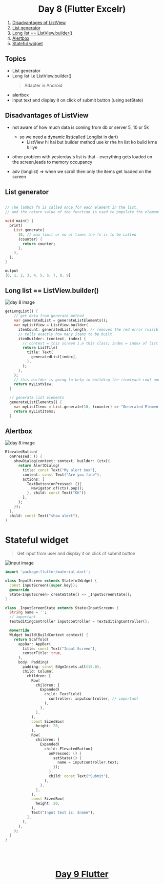 <h1 align="center"> Day 8 (Flutter Excelr)</h1>

1. [Disadvantages of ListView](#disadvantages-of-listview)
2. [List generator](#list-generator)
3. [Long list == ListView.builder()](#long-list--listviewbuilder)
4. [Alertbox](#alertbox)
5. [Stateful widget](#stateful-widget)

## Topics
- List generator
- Long list i.e ListView.builder()
    > Adapter in Android
- alertbox
- input text and display it on click of submit button (using setState)


## Disadvantages of ListView
- not aware of how much data is coming from db or server 5, 10 or 5k
    - so we need a dynamic list(called Longlist in dart)
        - ListView hi hai but builder method use kr rhe hn list ko build krne k liye
- other problem with yesterday's list is that - 
everything gets loaded on the screen,leads to memory occupancy

- adv (longlist) => when we scroll then only the items get loaded on the screen


## List generator

```dart

// The lambda fn is called once for each element in the list, 
// and the return value of the function is used to populate the element.

void main() {
  print(
    List.generate(
      10, // max limit or no of times the fn is to be called
      (counter) {
        return counter;
      },
    ),
  );
}

output
[0, 1, 2, 3, 4, 5, 6, 7, 8, 9]
```

## Long list == ListView.builder()

<img src="Images/day8.jpg" alt="day 8 image">

```dart
getLongList() {
    // get data from generate method
    var generatedList = generateListElements();
    var myListView = ListView.builder(
      itemCount: generatedList.length, // removes the red error (visible in screenshot)
      // tells exactly how many items to be built. 
      itemBuilder: (context, index) {
        // context = this screen i.e this class; index = index of list items
        return ListTile(
          title: Text(
            generatedList[index],
          ),
        );
      },
    );
    // this builder is going to help in building the item(each row) one by one
    return myListView;
  }

  // generate list elements
  generateListElements() {
    var myListItems = List.generate(10, (counter) => "Generated Element : $counter");
    return myListItems;
  }
```


## Alertbox

<img src="Images/alert.jpg" alt="day 8 image" alt="alert box image">

```dart
ElevatedButton(
  onPressed: () {
    showDialog(context: context, builder: (ctx){
      return AlertDialog(        
        title: const Text("My alert box"),                
        content: const Text("Are you fine"),
        actions: [
          TextButton(onPressed: (){
            Navigator.of(ctx).pop();
          }, child: const Text("OK"))
        ],
      );
    });
  },
  child: const Text("show alert"),
)
```


# Stateful widget

  > Get input from user and display it on click of submit button

<img src="Images/textInputDisplay.jpg" alt="input image">

```dart
import 'package:flutter/material.dart';

class InputScreen extends StatefulWidget {
  const InputScreen({super.key});
  @override
  State<InputScreen> createState() => _InputScreenState();
}

class _InputScreenState extends State<InputScreen> {
  String name = '';
  // important
  TextEditingController inputcontroller = TextEditingController();

  @override
  Widget build(BuildContext context) {
    return Scaffold(
      appBar: AppBar(
        title: const Text("Input Screen"),
        centerTitle: true,
      ),
      body: Padding(
        padding: const EdgeInsets.all(15.0),
        child: Column(
          children: [
            Row(
              children: [
                Expanded(
                  child: TextField(
                    controller: inputcontroller, // important
                  ),
                ),
              ],
            ),
            const SizedBox(
              height: 20,
            ),
            Row(
              children: [
                Expanded(
                  child: ElevatedButton(
                    onPressed: () {
                      setState(() {
                        name = inputcontroller.text;
                      });
                    },
                    child: const Text("Submit"),
                  ),
                ),
              ],
            ),
            const SizedBox(
              height: 20,
            ),
            Text("Input text is: $name"),
          ],
        ),
      ),
    );
  }
}

```

<br><br>
<h1 align="center"> <a href="/day9.md">Day 9 Flutter</a></h1>
